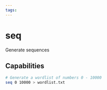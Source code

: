 ```yaml
---
tags:
---
```

# seq

Generate sequences

## Capabilities

```bash
# Generate a wordlist of numbers 0 - 10000
seq 0 10000 > wordlist.txt
```

